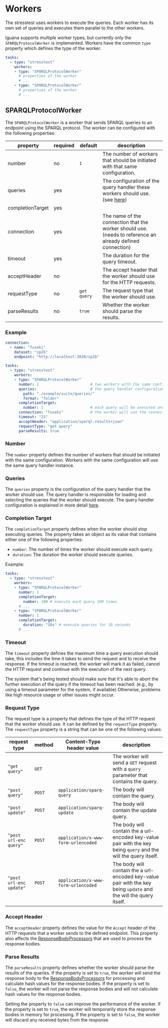 # Workers
The stresstest uses workers to execute the queries.
Each worker has its own set of queries and executes them parallel to the other workers.

Iguana supports multiple worker types, but currently only the `SPARQLProtocolWorker` is implemented.
Workers have the common `type` property which defines the type of the worker.

```yaml
tasks:
  - type: "stresstest"
    workers:
    - type: "SPARQLProtocolWorker"
      # properties of the worker
      # ...
    - type: "SPARQLProtocolWorker"
      # properties of the worker
      # ...
```

## SPARQLProtocolWorker

The `SPARQLProtocolWorker` is a worker that sends SPARQL queries to an endpoint using the SPARQL protocol.
The worker can be configured with the following properties:

| property         | required | default     | description                                                                                                     |
|------------------|----------|-------------|-----------------------------------------------------------------------------------------------------------------|
| number           | no       | `1`         | The number of workers that should be initiated with that same configuration.                                    |
| queries          | yes      |             | The configuration of the query handler these workers should use. (see [here](./queries.md))                     |
| completionTarget | yes      |             |                                                                                                                 |
| connection       | yes      |             | The name of the connection that the worker should use. <br/> (needs to reference an already defined connection) |
| timeout          | yes      |             | The duration for the query timeout.                                                                             |
| acceptHeader     | no       |             | The accept header that the worker should use for the HTTP requests.                                             |
| requestType      | no       | `get query` | The request type that the worker should use.                                                                    |
| parseResults     | no       | `true`      | Whether the worker should parse the results.                                                                    |

### Example
```yaml
connection:
  - name: "fuseki"
    dataset: "sp2b"
    endpoint: "http://localhost:3030/sp2b"

tasks:
  - type: "stresstest"
    workers:
    - type: "SPARQLProtocolWorker"
      number: 2                       # two workers with the same configuration will be initiated
      queries:                        # the query handler configuration, both workers will use the same query handler
        path: "./example/suite/queries/"
        format: "folder"
      completionTarget:
        number: 1                     # each query will be executed once
      connection: "fuseki"            # the worker will use the connection with the name "fuseki", which is defined above
      timeout: "2S"
      acceptHeader: "application/sparql-results+json"
      requestType: "get query"
      parseResults: true
```

### Number

The `number` property defines the number of workers that should be initiated with the same configuration.
Workers with the same configuration will use the same query handler instance.

### Queries

The `queries` property is the configuration of the query handler that the worker should use.
The query handler is responsible for loading and selecting the queries that the worker should execute.
The query handler configuration is explained in more detail [here](./queries.md).

### Completion Target
The `completionTarget` property defines when the worker should stop executing queries.
The property takes an object as its value that contains either one of the following properties:
- `number`: The number of times the worker should execute each query.
- `duration`: The duration the worker should execute queries.

Example:
```yaml
tasks:
  - type: "stresstest"
    workers:
    - type: "SPARQLProtocolWorker"
      number: 1
      completionTarget:
        number: 100 # execute each query 100 times
      # ...
    - type: "SPARQLProtocolWorker"
      number: 1
      completionTarget:
        duration: "10s" # execute queries for 10 seconds
      # ...
```

### Timeout
The `timeout` property defines the maximum time a query execution should take,
this includes the time it takes to send the request and to receive the response.
If the timeout is reached, the worker will mark it as failed,
cancel the HTTP request and continue with the execution of the next query.

The system that's being tested should make sure that it's able
to abort the further execution of the query if the timeout has been reached.
(e.g., by using a timeout parameter for the system, if available)
Otherwise, problems like high resource usage or other issues might occur.

### Request Type
The request type is a property that defines the type of the HTTP request that the worker should use.
It can be defined by the `requestType` property.
The `requestType` property is a string that can be one of the following values:

| request type            | method | Content-Type header value           | description                                                                                                       |
|-------------------------|--------|-------------------------------------|-------------------------------------------------------------------------------------------------------------------|
| `"get query"`           | `GET`  |                                     | The worker will send a `GET` request with a `query` parameter that contains the query.                            |
| `"post query"`          | `POST` | `application/sparq-query`           | The body will contain the query.                                                                                  |
| `"post update"`         | `POST` | `application/sparq-update`          | The body will contain the update query.                                                                           |
| `"post url-enc query"`  | `POST` | `application/x-www-form-urlencoded` | The body will contain the a url-encoded key-value pair with the key being `query` and the will the query itself.  |
| `"post url-enc update"` | `POST` | `application/x-www-form-urlencoded` | The body will contain the a url-encoded key-value pair with the key being `update` and the will the query itself. |

### Accept Header

The `acceptHeader` property defines the value for the `Accept` header of the HTTP requests that a worker sends to the defined endpoint.
This property also affects the [ResponseBodyProcessors](./overview#responsebodyprocessor)
that are used to process the response bodies.

### Parse Results

The `parseResults` property defines whether the worker should parse the results of the queries.
If the property is set to `true`,
the worker will send the response body to the [ResponseBodyProcessors](./overview#responsebodyprocessor) for processing
and calculate hash values for the response bodies.
If the property is set to `false`,
the worker will not parse the response bodies and will not calculate hash values for the response bodies.

Setting the property to `false` can improve the performance of the worker. 
If the property is set to `true`, the worker will temporarily store the response bodies in memory for processing.
If the property is set to `false`, the worker will discard any received bytes from the response.
